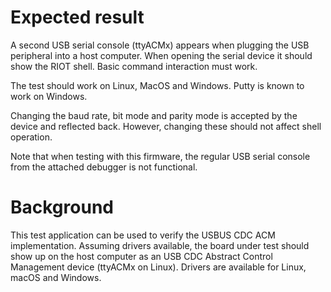Expected result
===============

A second USB serial console (ttyACMx) appears when plugging the USB peripheral
into a host computer. When opening the serial device it should show the RIOT
shell. Basic command interaction must work.

The test should work on Linux, MacOS and Windows. Putty is known to work on
Windows.

Changing the baud rate, bit mode and parity mode is accepted by the device and
reflected back. However, changing these should not affect shell operation.

Note that when testing with this firmware, the regular USB serial console from
the attached debugger is not functional.

Background
==========

This test application can be used to verify the USBUS CDC ACM implementation.
Assuming drivers available, the board under test should show up on the host
computer as an USB CDC Abstract Control Management device (ttyACMx on Linux).
Drivers are available for Linux, macOS and Windows.
